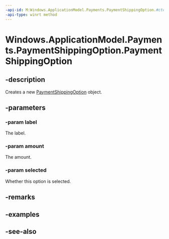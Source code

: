 ```yaml
---
-api-id: M:Windows.ApplicationModel.Payments.PaymentShippingOption.#ctor(System.String,Windows.ApplicationModel.Payments.PaymentCurrencyAmount,System.Boolean)
-api-type: winrt method
---
```


<!-- Method syntax
public PaymentShippingOption(System.String label, Windows.ApplicationModel.Payments.PaymentCurrencyAmount amount, System.Boolean selected)
-->

# Windows.ApplicationModel.Payments.PaymentShippingOption.PaymentShippingOption

## -description
Creates a new [PaymentShippingOption](paymentshippingoption.md) object.

## -parameters
### -param label
The label.

### -param amount
The amount.

### -param selected
Whether this option is selected.

## -remarks

## -examples

## -see-also